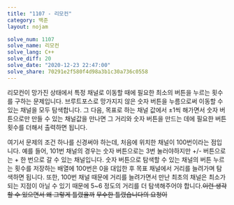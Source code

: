 ```yaml
---
title: "1107 - 리모컨"
category: 백준
layout: nojam

solve_num: 1107
solve_name: 리모컨
solve_lang: C++
solve_diff: 20
solve_date: "2020-12-23 22:47:00"
solve_share: 70291e2f580f4d98a3b1c30a736c0558
---
```


리모컨이 망가진 상태에서 특정 채널로 이동할 때에 필요한 최소의 버튼을 누르는 횟수를 구하는 문제입니다. 브루트포스로 망가지지 않은 숫자 버튼을 누름으로써 이동할 수 있는 채널을 모두 탐색합니다. 그 다음, 목표로 하는 채널 값에서 ±1씩 해가면서 숫자 버튼으로만 만들 수 있는 채널값을 만나면 그 거리와 숫자 버튼을 만드는 데에 필요한 버튼 횟수를 더해서 출력하면 됩니다.

여기서 문제의 조건 하나를 신경써야 하는데, 처음에 위치한 채널이 100번이라는 점입니다. 예를 들어, 101번 채널의 경우는 숫자 버튼으로는 3번 눌러야하지만 +/- 버튼으로는 + 한 번으로 갈 수 있는 채널입니다. 숫자 버튼으로 탐색할 수 있는 채널의 버튼 누르는 횟수를 저장하는 배열에 100번은 0을 대입한 후 목표 채널에서 거리를 늘려가며 탐색하면 됩니다. 또한, 100번 채널 때문에 거리를 늘려가면서 만난 최초의 채널은 최소가 되는 지점이 아닐 수 있기 때문에 5~6 정도의 거리를 더 탐색해주어야 합니다.~~이런 생각 할 수 있으면서 왜 그렇게 틀렸을까~~ ~~무수한 틀렸습니다의 요청이~~
